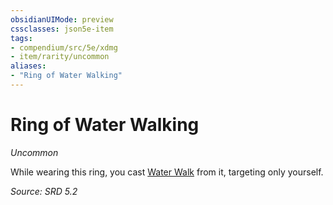 ```yaml
---
obsidianUIMode: preview
cssclasses: json5e-item
tags:
- compendium/src/5e/xdmg
- item/rarity/uncommon
aliases: 
- "Ring of Water Walking"
---
```

# Ring of Water Walking
*Uncommon*  


While wearing this ring, you cast [Water Walk](water-walk-xphb.md) from it, targeting only yourself.

*Source: SRD 5.2*